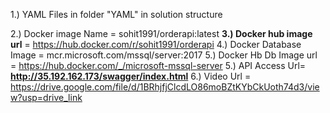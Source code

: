 1.) YAML Files in folder "YAML" in solution structure 

2.) Docker image Name = sohit1991/orderapi:latest
**3.) Docker hub image url** = https://hub.docker.com/r/sohit1991/orderapi
4.) Docker Database Image = mcr.microsoft.com/mssql/server:2017
5.) Docker Hb Db Image url = https://hub.docker.com/_/microsoft-mssql-server
5.) API Access Url= **http://35.192.162.173/swagger/index.html**
6.) Video Url = https://drive.google.com/file/d/1BRhjfjClcdLO86moBZtKYbCkUoth74d3/view?usp=drive_link
